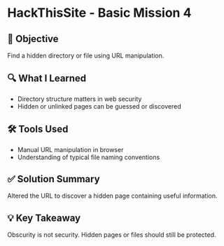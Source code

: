# HackThisSite - Basic Mission 4

## 🧠 Objective
Find a hidden directory or file using URL manipulation.

## 🔍 What I Learned
- Directory structure matters in web security
- Hidden or unlinked pages can be guessed or discovered

## 🛠️ Tools Used
- Manual URL manipulation in browser
- Understanding of typical file naming conventions

## ✅ Solution Summary
Altered the URL to discover a hidden page containing useful information.

## 💡 Key Takeaway
Obscurity is not security. Hidden pages or files should still be protected.
